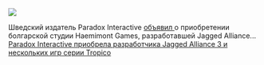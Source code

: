 <!--2025-02-06 13:51:15-->
<div class="yb">
  <div class="rss smaller1 habr"><img src="https://habrastorage.org/webt/pf/vw/-o/pfvw-oqrcntkqdfet-sfpubtsvu.jpeg" /><p>Шведский издатель Paradox Interactive <a href="https://www.paradoxinteractive.com/media/press-releases/press-release/paradox-interactive-acquires-haemimont-games" rel="noopener noreferrer nofollow">объявил </a>о приобретении болгарской студии Haemimont Games, разработавшей Jagged Alliance... <br><a class="light" href="https://habr.com/ru/news/880124/?utm_source=habrahabr&utm_medium=rss&utm_campaign=880124">Paradox Interactive приобрела разработчика Jagged Alliance 3 и нескольких игр серии Tropico</a></div>
</div>
